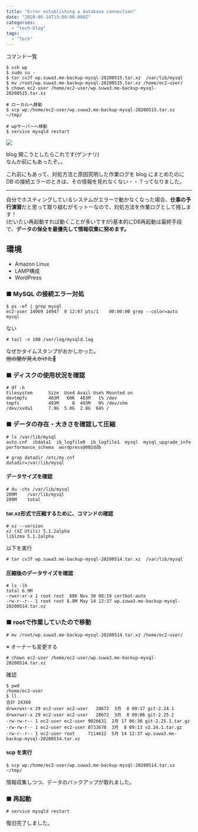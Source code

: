 ```yaml
---
title: "Error establishing a database connection"
date: "2020-05-14T13:00:00.000Z"
categories: 
  - "tech-blog"
tags: 
  - "Tech"
---
```


コマンド一覧

```
$ ssh wp
$ sudo su -
$ tar cvJf wp.suwa3.me-backup-mysql-20200515.tar.xz  /var/lib/mysql
$ mv /root/wp.suwa3.me-backup-mysql-20200515.tar.xz /home/ec2-user/
$ chown ec2-user /home/ec2-user/wp.suwa3.me-backup-mysql-20200515.tar.xz

# ローカルへ移動
$ scp wp:/home/ec2-user/wp.suwa3.me-backup-mysql-20200515.tar.xz ~/tmp/

# wpサーバーへ移動
$ service mysqld restart
```

![](/images/スクリーンショット-2020-05-14-21.07.22.png)

blog 開こうとしたらこれです(ゲンナリ)  
なんか前にもあったぞ。。

これ前にもあって、対処方法と原因究明した作業ログを blog にまとめたのに  
DB の接続エラーのときは、その情報を見れなくない・・？ってなりました。

* * *

自分でホスティングしているシステムがエラーで動かなくなった場合、**仕事の予行演習**だと思って取り組むがモットーなので、対処方法を作業ログとして残します！  
(だいたい再起動すれば動くことが多いですが)基本的にDB再起動は最終手段で、**データの保全を最優先して情報収集に努めます。**

## 環境

- Amazon Linux  
- LAMP構成  
- WordPress  

### ■ MySQL の接続エラー対処

```
$ ps -ef | grep mysql
ec2-user 14969 14947  0 12:07 pts/1    00:00:00 grep --color=auto mysql
```

ない

```
# tail -n 100 /var/log/mysqld.log
```

なぜかタイムスタンプがおかしかった。  
~~他の闇が見えかけた🙈~~

### ■ ディスクの使用状況を確認

```
# df -h
Filesystem      Size  Used Avail Use% Mounted on
devtmpfs        483M   60K  483M   1% /dev
tmpfs           493M     0  493M   0% /dev/shm
/dev/xvda1      7.9G  5.0G  2.8G  64% /
```

### ■ データの存在・大きさを確認して圧縮

```
# ls /var/lib/mysql
auto.cnf  ibdata1  ib_logfile0  ib_logfile1  mysql  mysql_upgrade_info  performance_schema  wordpress@002ddb
```

```
# grep datadir /etc/my.cnf
datadir=/var/lib/mysql
```

#### データサイズを確認

```
# du -chs /var/lib/mysql
209M    /var/lib/mysql
209M    total
```

#### tar.xz形式で圧縮するために、コマンドの確認

```
# xz --version
xz (XZ Utils) 5.1.2alpha
liblzma 5.1.2alpha
```

以下を実行

```
# tar cvJf wp.suwa3.me-backup-mysql-20200514.tar.xz  /var/lib/mysql
```

#### 圧縮後のデータサイズを確認

```
# ls -lh
total 6.9M
-rwxr-xr-x 1 root root  68K Nov 30 08:19 certbot-auto
-rw-r--r-- 1 root root 6.8M May 14 12:37 wp.suwa3.me-backup-mysql-20200514.tar.xz
```

### ■ rootで作業していたので移動

```
# mv /root/wp.suwa3.me-backup-mysql-20200514.tar.xz /home/ec2-user/
```

※ オーナーも変更する

```
# chown ec2-user /home/ec2-user/wp.suwa3.me-backup-mysql-20200514.tar.xz
```

確認

```
$ pwd
/home/ec2-user
$ ll
合計 24360
drwxrwxr-x 29 ec2-user ec2-user   28672  3月  8 09:17 git-2.24.1
drwxrwxr-x 29 ec2-user ec2-user   28672  3月  8 09:06 git-2.25.1
-rw-rw-r-- 1 ec2-user ec2-user 9026631  2月 17 06:30 git-2.25.1.tar.gz
-rw-rw-r-- 1 ec2-user ec2-user 8733670  3月  8 09:13 v2.24.1.tar.gz
-rw-r--r-- 1 ec2-user root     7114612  5月 14 12:37 wp.suwa3.me-backup-mysql-20200514.tar.xz
```

#### scp を実行

```
$ scp wp:/home/ec2-user/wp.suwa3.me-backup-mysql-20200514.tar.xz ~/tmp/
```

情報収集しつつ、データのバックアップが取れました。

### ■ 再起動

```
# service mysqld restart
```

復旧完了しました。
